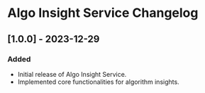 # Algo Insight Service Changelog

## [1.0.0] - 2023-12-29

### Added
- Initial release of Algo Insight Service.
- Implemented core functionalities for algorithm insights.

